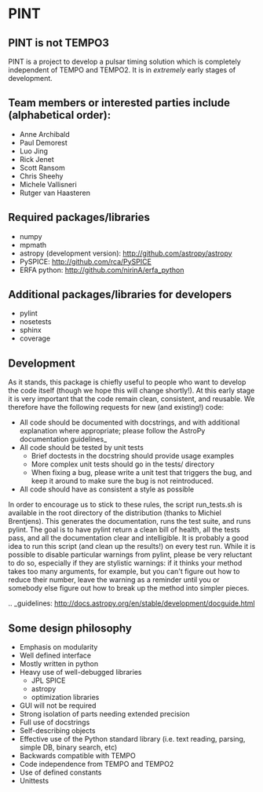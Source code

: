 PINT
====

## PINT is not TEMPO3

PINT is a project to develop a pulsar timing solution which is
completely independent of TEMPO and TEMPO2.  It is in _extremely_
early stages of development.

## Team members or interested parties include (alphabetical order):

 - Anne Archibald
 - Paul Demorest
 - Luo Jing
 - Rick Jenet
 - Scott Ransom
 - Chris Sheehy
 - Michele Vallisneri
 - Rutger van Haasteren

## Required packages/libraries

 - numpy
 - mpmath
 - astropy (development version): http://github.com/astropy/astropy
 - PySPICE: http://github.com/rca/PySPICE
 - ERFA python: http://github.com/nirinA/erfa_python

## Additional packages/libraries for developers

 - pylint
 - nosetests
 - sphinx
 - coverage

## Development

As it stands, this package is chiefly useful to people who want to develop 
the code itself (though we hope this will change shortly!). At this 
early stage it is very important that the code remain clean, consistent, 
and reusable. We therefore have the following requests for new 
(and existing!) code:

 - All code should be documented with docstrings, and with 
    additional explanation where appropriate; please follow the AstroPy
    documentation guidelines_
 - All code should be tested by unit tests
    - Brief doctests in the docstring should provide usage examples
    - More complex unit tests should go in the tests/ directory
    - When fixing a bug, please write a unit test that triggers the bug, 
       and keep it around to make sure the bug is not reintroduced.
 - All code should have as consistent a style as possible

In order to encourage us to stick to these rules, the script run_tests.sh 
is available in the root directory of the distribution (thanks to Michiel 
Brentjens). This generates the documentation, runs the test suite, and 
runs pylint. The goal is to have pylint return a clean bill of health, 
all the tests pass, and all the documentation clear and intelligible. It 
is probably a good idea to run this script (and clean up the results!) 
on every test run. While it is possible to disable particular warnings 
from pylint, please be very reluctant to do so, especially if they 
are stylistic warnings: if it thinks your method takes too many arguments, 
for example, but you can't figure out how to reduce their number, leave 
the warning as a reminder until you or somebody else figure out how to 
break up the method into simpler pieces.

.. _guidelines: http://docs.astropy.org/en/stable/development/docguide.html

## Some design philosophy

 - Emphasis on modularity
 - Well defined interface
 - Mostly written in python
 - Heavy use of well-debugged libraries
   - JPL SPICE
   - astropy
   - optimization libraries
 - GUI will not be required
 - Strong isolation of parts needing extended precision
 - Full use of docstrings
 - Self-describing objects
 - Effective use of the Python standard library
    (i.e. text reading, parsing, simple DB, binary search, etc)
 - Backwards compatible with TEMPO
 - Code independence from TEMPO and TEMPO2
 - Use of defined constants
 - Unittests

